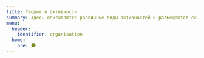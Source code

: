 ```yaml
---
title: Теория и активности
summary: Здесь описываются различные виды активностей и размещаются ссылки на скачивание и/или прослушивание файлов, созданных в сообществе Тульпавики
menu:
  header:
    identifier: organisation
  home:
    pre: 🗩
---
```

